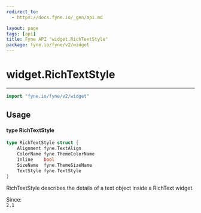 ```yaml
---
redirect_to:
  - https://docs.fyne.io/_gen/api.md

layout: page
tags: [api]
title: Fyne API "widget.RichTextStyle"
package: fyne.io/fyne/v2/widget
---
```

# widget.RichTextStyle
---
```go
import "fyne.io/fyne/v2/widget"
```

## Usage

#### type RichTextStyle

```go
type RichTextStyle struct {
	Alignment fyne.TextAlign
	ColorName fyne.ThemeColorName
	Inline    bool
	SizeName  fyne.ThemeSizeName
	TextStyle fyne.TextStyle
}
```

RichTextStyle describes the details of a text object inside a RichText widget.


<div class="since">Since: <code>
2.1</code></div>
